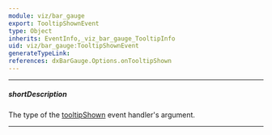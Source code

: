 ```yaml
---
module: viz/bar_gauge
export: TooltipShownEvent
type: Object
inherits: EventInfo,_viz_bar_gauge_TooltipInfo
uid: viz/bar_gauge:TooltipShownEvent
generateTypeLink: 
references: dxBarGauge.Options.onTooltipShown
---
```

---
##### shortDescription
The type of the [tooltipShown]({basewidgetpath}/Events/#tooltipShown) event handler's argument.

---
<!-- Description goes here -->